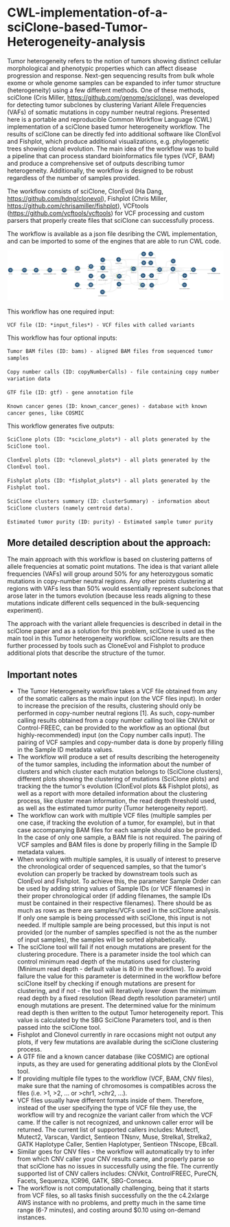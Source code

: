 # CWL-implementation-of-a-sciClone-based-Tumor-Heterogeneity-analysis

Tumor heterogeneity refers to the notion of tumors showing distinct cellular morphological and phenotypic properties which can affect disease progression and response. Next-gen sequencing results from bulk whole exome or whole genome samples can be expanded to infer tumor structure (heterogeneity) using a few different methods. One of these methods, sciClone (Cris Miller, https://github.com/genome/sciclone), was developed for detecting tumor subclones by clustering Variant Allele Frequencies (VAFs) of somatic mutations in copy number neutral regions. 
Presented here is a portable and reproducible Common Workflow Language (CWL) implementation of a sciClone based tumor heterogeneity workflow. The results of sciClone can be directly fed into additional software like ClonEvol and Fishplot, which produce additional visualizations, e.g. phylogenetic trees showing clonal evolution. 
The main idea of the workflow was to build a pipeline that can process standard bioinformatics file types (VCF, BAM) and produce a comprehensive set of outputs describing tumor heterogeneity. Additionally, the workflow is designed to be robust regardless of the number of samples provided.

The workflow consists of sciClone, ClonEvol (Ha Dang, https://github.com/hdng/clonevol), Fishplot (Chris Miller, https://github.com/chrisamiller/fishplot), VCFtools (https://github.com/vcftools/vcftools) for VCF processing and custom parsers that properly create files that sciClone can successfully process. 

The workflow is available as a json file desribing the CWL implementation, and can be imported to some of the engines that are able to run CWL code. 

![Graphical representation of this CWL implementation](th_workflow.png)

This workflow has one required input:

    VCF file (ID: *input_files*) - VCF files with called variants

This workflow has four optional inputs:

    Tumor BAM files (ID: bams) - aligned BAM files from sequenced tumor samples

    Copy number calls (ID: copyNumberCalls) - file containing copy number variation data

    GTF file (ID: gtf) - gene annotation file

    Known cancer genes (ID: known_cancer_genes) - database with known cancer genes, like COSMIC

This workflow generates five outputs:

    SciClone plots (ID: *sciclone_plots*) - all plots generated by the SciClone tool.

    ClonEvol plots (ID: *clonevol_plots*) - all plots generated by the ClonEvol tool.

    Fishplot plots (ID: *fishplot_plots*) - all plots generated by the Fishplot tool.

    SciClone clusters summary (ID: clusterSummary) - information about SciClone clusters (namely centroid data).

    Estimated tumor purity (ID: purity) - Estimated sample tumor purity


## More detailed description about the approach: 

The main approach with this workflow is based on clustering patterns of allele frequencies at somatic point mutations. The idea is that variant allele frequencies (VAFs) will group around 50% for any heterozygous somatic mutations in copy-number neutral regions. Any other points clustering at regions with VAFs less than 50% would essentially represent subclones that arose later in the tumors evolution (because less reads aligning to these mutations indicate different cells sequenced in the bulk-sequencing experiment).

The approach with the variant allele frequencies is described in detail in the sciClone paper and as a solution for this problem, sciClone is used as the main tool in this Tumor heterogeneity workflow. sciClone results are then further processed by tools such as CloneEvol and Fishplot to produce additional plots that describe the structure of the tumor.

## Important notes

* The Tumor Heterogeneity workflow takes a VCF file obtained from any of the somatic callers as the main input (on the VCF files input). In order to increase the precision of the results, clustering should only be performed in copy-number neutral regions [1]. As such, copy-number calling results obtained from a copy number calling tool like CNVkit or Control-FREEC, can be provided to the workflow as an optional (but highly-recommended) input (on the Copy number calls input). The pairing of VCF samples and copy-number data is done by properly filling in the Sample ID metadata values.
* The workflow will produce a set of results describing the heterogeneity of the tumor samples, including the information about the number of clusters and which cluster each mutation belongs to (SciClone clusters), different plots showing the clustering of mutations (SciClone plots) and tracking the the tumor's evolution (ClonEvol plots && Fishplot plots), as well as a report with more detailed information about the clustering process, like cluster mean information, the read depth threshold used, as well as the estimated tumor purity (Tumor heterogeneity report).
* The workflow can work with multiple VCF files (multiple samples per one case, if tracking the evolution of a tumor, for example), but in that case accompanying BAM files for each sample should also be provided. In the case of only one sample, a BAM file is not required. The pairing of VCF samples and BAM files is done by properly filling in the Sample ID metadata values.
* When working with multiple samples, it is usually of interest to preserve the chronological order of sequenced samples, so that the tumor's evolution can properly be tracked by downstream tools such as ClonEvol and Fishplot. To achieve this, the parameter Sample Order can be used by adding string values of Sample IDs (or VCF filenames) in their proper chronological order (if adding filenames, the sample IDs must be contained in their respective filenames). There should be as much as rows as there are samples/VCFs used in the sciClone analysis. If only one sample is being processed with sciClone, this input is not needed. If multiple sample are being processed, but this input is not provided (or the number of samples specified is not the as the number of input samples), the samples will be sorted alphabetically.
* The sciClone tool will fail if not enough mutations are present for the clustering procedure. There is a parameter inside the tool which can control minimum read depth of the mutations used for clustering (Minimum read depth - default value is 80 in the workflow). To avoid failure the value for this parameter is determined in the workflow before sciClone itself by checking if enough mutations are present for clustering, and if not - the tool will iteratively lower down the minimum read depth by a fixed resolution (Read depth resolution parameter) until enough mutations are present. The determined value for the minimum read depth is then written to the output Tumor heterogeneity report. This value is calculated by the SBG SciClone Parameters tool, and is then passed into the sciClone tool.
* Fishplot and Clonevol currently in rare occasions might not output any plots, if very few mutations are available during the sciClone clustering process.
* A GTF file and a known cancer database (like COSMIC) are optional inputs, as they are used for generating additional plots by the ClonEvol tool.
* If providing multiple file types to the workflow (VCF, BAM, CNV files), make sure that the naming of chromosomes is compatibles across the files (i.e. >1, >2, ... or >chr1, >chr2, ...).
* VCF files usually have different formats inside of them. Therefore, instead of the user specifying the type of VCF file they use, the workflow will try and recognize the variant caller from which the VCF came. If the caller is not recognized, and unknown caller error will be returned. The current list of supported callers includes: Mutect1, Mutect2, Varscan, Vardict, Sentieon TNsnv, Muse, Strelka1, Strelka2, GATK Haplotype Caller, Sentien Haplotyper, Sentieon TNscope, EBcall.
* Similar goes for CNV files - the workflow will automatically try to infer from which CNV caller your CNV results came, and properly parse so that sciClone has no issues in successfully using the file. The currently supported list of CNV callers includes: CNVkit, ControlFREEC, PureCN, Facets, Sequenza, ICR96, GATK, SBG-Conseca.
* The workflow is not computationally challenging, being that it starts from VCF files, so all tasks finish successfully on the the c4.2xlarge AWS instance with no problems, and pretty much in the same time range (6-7 minutes), and costing around $0.10 using on-demand instances.
